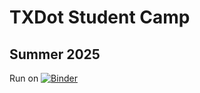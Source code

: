 

# TXDot Student Camp

## Summer 2025

Run on [![Binder](https://mybinder.org/badge_logo.svg)](https://mybinder.org/v2/gh/gmihaila/txdot-student-camp.git/HEAD?urlpath=%2Fdoc%2Ftree%2Ftxdot-student-camp-summer25)

